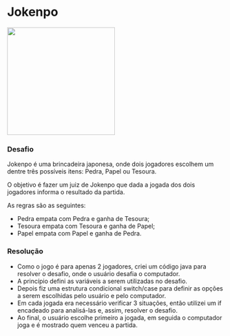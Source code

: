 # Jokenpo

<img src= "https://user-images.githubusercontent.com/63079757/125787087-78b4b813-50d9-4680-bba0-b757e3f0418c.jpg" width="250">

### Desafio

Jokenpo é uma brincadeira japonesa, onde dois jogadores escolhem um dentre três possíveis itens: Pedra, Papel ou Tesoura.

O objetivo é fazer um juiz de Jokenpo que dada a jogada dos dois jogadores informa o resultado da partida.

As regras são as seguintes:

- Pedra empata com Pedra e ganha de Tesoura;
- Tesoura empata com Tesoura e ganha de Papel;
- Papel empata com Papel e ganha de Pedra.

### Resolução

- Como o jogo é para apenas 2 jogadores, criei um código java para resolver o desafio, onde o usuário desafia o computador.
- A princípio defini as variáveis a serem utilizadas no desafio.
- Depois fiz uma estrutura condicional switch/case para definir as opções a serem escolhidas pelo usuário e pelo computador.
- Em cada jogada era necessário verificar 3 situações, então utilizei um if encadeado para analisá-las e, assim, resolver o desafio.
- Ao final, o usuário escolhe primeiro a jogada, em seguida o computador joga e é mostrado quem venceu a partida.

